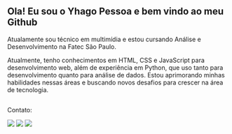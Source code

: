 
## Ola! Eu sou o Yhago Pessoa e bem vindo ao meu Github

Atualamente sou técnico em multimídia e estou cursando Análise e Desenvolvimento na Fatec São Paulo. 

Atualmente, tenho conhecimentos em HTML, CSS e JavaScript para desenvolvimento web, além de experiência em Python, que uso tanto para desenvolvimento quanto para análise de dados. Estou  aprimorando minhas habilidades nessas áreas e buscando novos desafios para crescer na área de tecnologia.


##

Contato:
<div> 
  <a href="https://www.instagram.com/itsyhagop/" target="_blank"><img src="https://img.shields.io/badge/-Instagram-%23E4405F?style=for-the-badge&logo=instagram&logoColor=white" target="_blank"></a>
  <a href = "mailto:yhagopessoad@gmail.com"><img src="https://img.shields.io/badge/-Gmail-%23333?style=for-the-badge&logo=gmail&logoColor=white" target="_blank"></a>
  <a href="https://www.linkedin.com/in/yhago-pessoa/" target="_blank"><img src="https://img.shields.io/badge/-LinkedIn-%230077B5?style=for-the-badge&logo=linkedin&logoColor=white" target="_blank"></a> 
  
</div>
